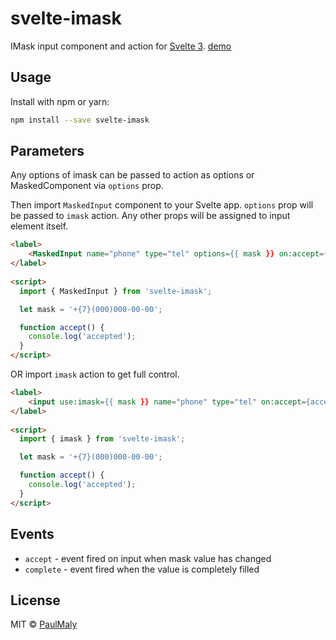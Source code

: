 # svelte-imask

IMask input component and action for [Svelte 3](https://svelte.dev). [demo](https://svelte.dev/repl/de6a6dcc92ee43d19ad2274599ba34c8?version=3.12.1)

## Usage

Install with npm or yarn:

```bash
npm install --save svelte-imask
```

## Parameters

Any options of imask can be passed to action as options or MaskedComponent via `options` prop.

Then import `MaskedInput` component to your Svelte app. `options` prop will be passed to `imask` action. Any other props will be assigned to input element itself.

```html
<label>
	<MaskedInput name="phone" type="tel" options={{ mask }} on:accept={accept} />
</label>
 
<script>
  import { MaskedInput } from 'svelte-imask';

  let mask = '+{7}(000)000-00-00';

  function accept() {
    console.log('accepted');
  }
</script>
```

OR import `imask` action to get full control.

```html
<label>
	<input use:imask={{ mask }} name="phone" type="tel" on:accept={accept}>
</label>
 
<script>
  import { imask } from 'svelte-imask';

  let mask = '+{7}(000)000-00-00';

  function accept() {
    console.log('accepted');
  }
</script>
```

## Events

- `accept` - event fired on input when mask value has changed
- `complete` - event fired when the value is completely filled

## License

MIT &copy; [PaulMaly](https://github.com/PaulMaly)